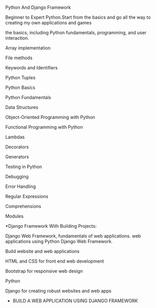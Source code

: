 Python And Django Framework 

Beginner to Expert Python.Start from the basics and go all the
 way to creating my own applications and games

the basics, including Python fundamentals, programming, 
and user interaction.

Array implementation

File methods

Keywords and Identifiers

Python Tuples

Python Basics

Python Fundamentals

Data Structures

Object-Oriented Programming with Python

Functional Programming with Python

Lambdas

Decorators

Generators

Testing in Python

Debugging

Error Handling

Regular Expressions

Comprehensions

Modules


*Django Framework With Building Projects:

Django Web Framework, fundamentals of web applications.
 web applications using Python Django Web Framework.

Build website and web applications

HTML and CSS for front end web development

Bootstrap for responsive web design

Python

Django for creating robust websites and web apps

* BUILD A WEB APPLICATION USING  DJANGO FRAMEWORK



